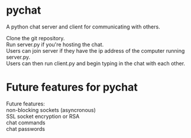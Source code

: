 # pychat
A python chat server and client for communicating with others.

Clone the git repository. \
Run server.py if you're hosting the chat. \
Users can join server if they have the ip address of the computer running server.py. \
Users can then run client.py and begin typing in the chat with each other. 


# Future features for pychat

Future features:\
non-blocking sockets (asyncronous)\
SSL socket encryption or RSA\
chat commands\
chat passwords
